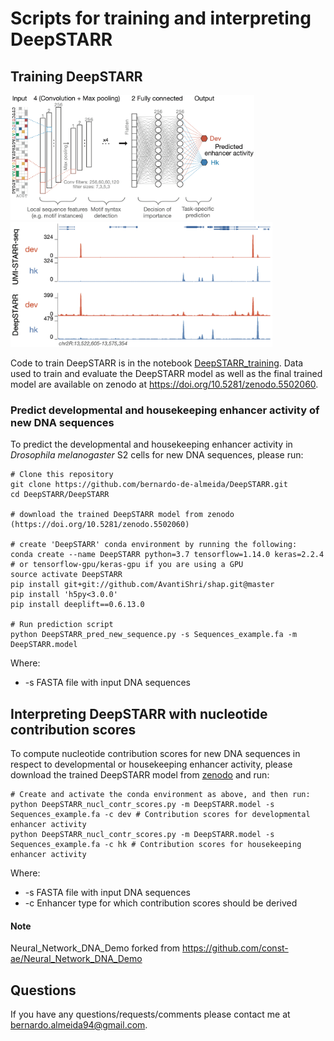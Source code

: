 # Scripts for training and interpreting DeepSTARR

## Training DeepSTARR

<p float="left" style="margin-bottom:0;margin-top:0;">
    <img height="200" src="../img/DeepSTARR.png">
    <img height="200" src="../img/DeepSTARR_predictions.png">
</p>

Code to train DeepSTARR is in the notebook [DeepSTARR_training](DeepSTARR_training.ipynb).
Data used to train and evaluate the DeepSTARR model as well as the final trained model are available on zenodo at https://doi.org/10.5281/zenodo.5502060.

### Predict developmental and housekeeping enhancer activity of new DNA sequences
To predict the developmental and housekeeping enhancer activity in *Drosophila melanogaster* S2 cells for new DNA sequences, please run:
```
# Clone this repository
git clone https://github.com/bernardo-de-almeida/DeepSTARR.git
cd DeepSTARR/DeepSTARR

# download the trained DeepSTARR model from zenodo (https://doi.org/10.5281/zenodo.5502060)

# create 'DeepSTARR' conda environment by running the following:
conda create --name DeepSTARR python=3.7 tensorflow=1.14.0 keras=2.2.4 # or tensorflow-gpu/keras-gpu if you are using a GPU
source activate DeepSTARR
pip install git+git://github.com/AvantiShri/shap.git@master
pip install 'h5py<3.0.0'
pip install deeplift==0.6.13.0

# Run prediction script
python DeepSTARR_pred_new_sequence.py -s Sequences_example.fa -m DeepSTARR.model
```
Where:
* -s FASTA file with input DNA sequences

## Interpreting DeepSTARR with nucleotide contribution scores
To compute nucleotide contribution scores for new DNA sequences in respect to developmental or housekeeping enhancer activity, please download the trained DeepSTARR model from [zenodo](https://doi.org/10.5281/zenodo.5502060) and run:
```
# Create and activate the conda environment as above, and then run:
python DeepSTARR_nucl_contr_scores.py -m DeepSTARR.model -s Sequences_example.fa -c dev # Contribution scores for developmental enhancer activity
python DeepSTARR_nucl_contr_scores.py -m DeepSTARR.model -s Sequences_example.fa -c hk # Contribution scores for housekeeping enhancer activity
```
Where:
* -s FASTA file with input DNA sequences
* -c Enhancer type for which contribution scores should be derived

#### Note
Neural_Network_DNA_Demo forked from https://github.com/const-ae/Neural_Network_DNA_Demo

## Questions
If you have any questions/requests/comments please contact me at [bernardo.almeida94@gmail.com](mailto:bernardo.almeida94@gmail.com).
